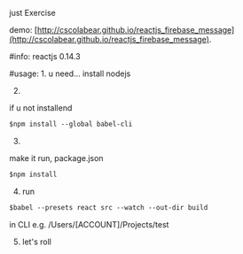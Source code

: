 just Exercise

demo:
[http://cscolabear.github.io/reactjs_firebase_message](http://cscolabear.github.io/reactjs_firebase_message).

#info:
reactjs 0.14.3



#usage:
1. 
u need...
install nodejs


2. 
if u not installend
```html
$npm install --global babel-cli
```

3. 
make it run, package.json
```html
$npm install
```

4. run 
```html
$babel --presets react src --watch --out-dir build
```
in CLI
e.g.
/Users/[ACCOUNT]/Projects/test

5. let's roll

